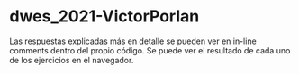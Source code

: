# dwes_2021-VictorPorlan
Las respuestas explicadas más en detalle se pueden ver en in-line comments dentro del propio código.
Se puede ver el resultado de cada uno de los ejercicios en el navegador.